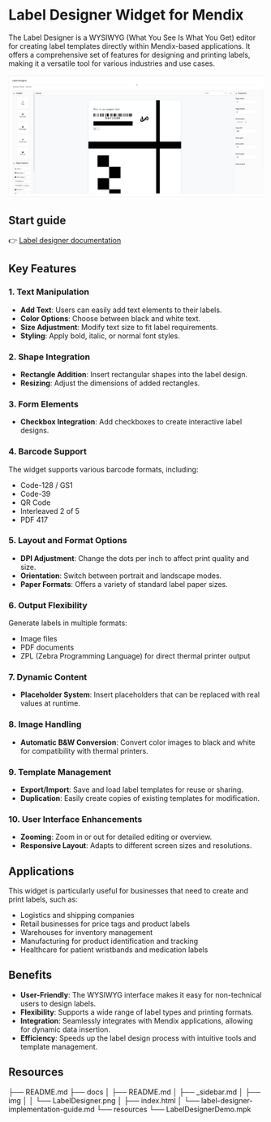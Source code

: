 # Label Designer Widget for Mendix

The Label Designer is a WYSIWYG (What You See Is What You Get) editor for creating label templates directly within Mendix-based applications. It offers a comprehensive set of features for designing and printing labels, making it a versatile tool for various industries and use cases.


![Label Designer Image](docs/img/LabelDesigner.png)

## Start guide

👉 [Label designer documentation](https://github.com/CapeGroep/LabelDesigner-documentation)

## Key Features

### 1. Text Manipulation
- **Add Text**: Users can easily add text elements to their labels.
- **Color Options**: Choose between black and white text.
- **Size Adjustment**: Modify text size to fit label requirements.
- **Styling**: Apply bold, italic, or normal font styles.

### 2. Shape Integration
- **Rectangle Addition**: Insert rectangular shapes into the label design.
- **Resizing**: Adjust the dimensions of added rectangles.

### 3. Form Elements
- **Checkbox Integration**: Add checkboxes to create interactive label designs.

### 4. Barcode Support
The widget supports various barcode formats, including:
- Code-128 / GS1
- Code-39
- QR Code
- Interleaved 2 of 5
- PDF 417

### 5. Layout and Format Options
- **DPI Adjustment**: Change the dots per inch to affect print quality and size.
- **Orientation**: Switch between portrait and landscape modes.
- **Paper Formats**: Offers a variety of standard label paper sizes.

### 6. Output Flexibility
Generate labels in multiple formats:
- Image files
- PDF documents
- ZPL (Zebra Programming Language) for direct thermal printer output

### 7. Dynamic Content
- **Placeholder System**: Insert placeholders that can be replaced with real values at runtime.

### 8. Image Handling
- **Automatic B&W Conversion**: Convert color images to black and white for compatibility with thermal printers.

### 9. Template Management
- **Export/Import**: Save and load label templates for reuse or sharing.
- **Duplication**: Easily create copies of existing templates for modification.

### 10. User Interface Enhancements
- **Zooming**: Zoom in or out for detailed editing or overview.
- **Responsive Layout**: Adapts to different screen sizes and resolutions.

## Applications
This widget is particularly useful for businesses that need to create and print labels, such as:
- Logistics and shipping companies
- Retail businesses for price tags and product labels
- Warehouses for inventory management
- Manufacturing for product identification and tracking
- Healthcare for patient wristbands and medication labels

## Benefits
- **User-Friendly**: The WYSIWYG interface makes it easy for non-technical users to design labels.
- **Flexibility**: Supports a wide range of label types and printing formats.
- **Integration**: Seamlessly integrates with Mendix applications, allowing for dynamic data insertion.
- **Efficiency**: Speeds up the label design process with intuitive tools and template management.

## Resources

├── README.md
├── docs
│   ├── README.md
│   ├── _sidebar.md
│   ├── img
│   │   └── LabelDesigner.png
│   ├── index.html
│   └── label-designer-implementation-guide.md
└── resources
    └── LabelDesignerDemo.mpk
